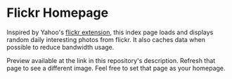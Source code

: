 # Flickr Homepage

Inspired by Yahoo's [flickr extension](https://chrome.google.com/webstore/detail/flickr-tab/bhnpmdabjgpimmnbmhefncbghknfegog), this index page loads and displays random daily interesting photos from flickr. It also caches data when possible to reduce bandwidth usage.

Preview available at the link in this repository's description. Refresh that page to see a different image. Feel free to set that page as your homepage.
